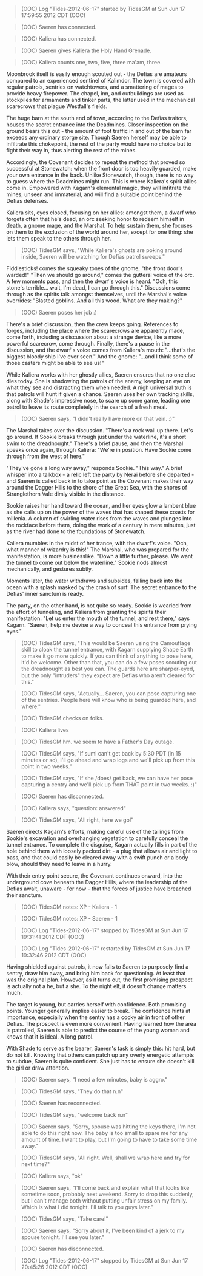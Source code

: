 > (OOC) Log "Tides-2012-06-17" started by TidesGM at Sun Jun 17 17:59:55 2012 CDT (OOC)

> (OOC) Saeren has connected.

> (OOC) Kaliera has connected.

> (OOC) Saeren gives Kaliera the Holy Hand Grenade.

> (OOC) Kaliera counts one, two, five, three ma'am, three.

Moonbrook itself is easily enough scouted out - the Defias are amateurs compared to an experienced sentinel of Kalimdor. The town is covered with regular patrols, sentries on watchtowers, and a smattering of mages to provide heavy firepower. The chapel, inn, and outbuildings are used as stockpiles for armaments and tinker parts, the latter used in the mechanical scarecrows that plague Westfall's fields.

The huge barn at the south end of town, according to the Defias traitors, houses the secret entrance into the Deadmines. Closer inspection on the ground bears this out - the amount of foot traffic in and out of the barn far exceeds any ordinary storge site. Though Saeren herself may be able to infiltrate this chokepoint, the rest of the party would have no choice but to fight their way in, thus alerting the rest of the mines.

Accordingly, the Covenant decides to repeat the method that proved so successful at Stonewatch: when the front door is too heavily guarded, make your own entrance in the back. Unlike Stonewatch, though, there is no way to guess where the Deadmines might run. This is where Kaliera's spirit allies come in. Empowered with Kagarn's elemental magic, they will infitrate the mines, unseen and immaterial, and will find a suitable point behind the Defias defenses.

Kaliera sits, eyes closed, focusing on her allies: amongst them, a dwarf who forgets often that he's dead, an orc seeking honor to redeem himself in death, a gnome mage, and the Marshal. To help sustain them, she focuses on them to the exclusion of the world around her, except for one thing: she lets them speak to the others through her.

> (OOC) TidesGM says, "While Kaliera's ghosts are poking around inside, Saeren will be watching for Defias patrol sweeps."

Fiddlesticks! comes the squeaky tones of the gnome, "the front door's warded!" "Then we should go around," comes the gutteral voice of the orc. A few moments pass, and then the dwarf's voice is heard. "Och, this stone's terrible... wait, I'm dead, I can go through this." Discussions come through as the spirits talk amongst themselves, until the Marshal's voice overrides: "Blasted goblins. And all this wood. What are they making?"

> (OOC) Saeren poses her job :)

There's a brief discussion, then the crew keeps going. References to forges, including the place where the scarecrows are apparently made, come forth, including a discussion about a strange device, like a more powerful scarecrow, come through. Finally, there's a pause in the discussion, and the dwarf's voice comes from Kaliera's mouth: "...that's the biggest bloody ship I've ever seen." And the gnome: "...and I think some of those casters might be able to see us!"

While Kaliera works with her ghostly allies, Saeren ensures that no one else dies today. She is shadowing the patrols of the enemy, keeping an eye on what they see and distracting them when needed. A nigh universal truth is that patrols will hunt if given a chance. Saeren uses her own tracking skills, along with Shade's impressive nose, to scare up some game, leading one patrol to leave its route completely in the search of a fresh meal.

> (OOC) Saeren says, "I didn't really have more on that vein. :)"

The Marshal takes over the discussion. "There's a rock wall up there. Let's go around. If Sookie breaks through just under the waterline, it's a short swim to the dreadnought." There's a brief pause, and then the Marshal speaks once again, through Kaliera: "We're in position. Have Sookie come through from the west of here."

"They've gone a long way away," responds Sookie. "This way." A brief whisper into a talkbox - a relic left the party by Nerai before she departed - and Saeren is called back in to take point as the Covenant makes their way around the Dagger Hills to the shore of the Great Sea, with the shores of Stranglethorn Vale dimly visible in the distance.

Sookie raises her hand toward the ocean, and her eyes glow a lambent blue as she calls up on the power of the waves that has shaped these coasts for millenia. A column of swirling water rises from the waves and plunges into the rockface before them, doing the work of a century in mere minutes, just as the river had done to the foundations of Stonewatch.

Kaliera mumbles in the midst of her trance, with the dwarf's voice. "Och, what manner of wizardry is this!" The Marshal, who was prepared for the manifestation, is more businesslike. "Down a little further, please. We want the tunnel to come out below the waterline." Sookie nods almost mechanically, and gestures subtly.

Moments later, the water withdraws and subsides, falling back into the ocean with a splash masked by the crash of surf. The secret entrance to the Defias' inner sanctum is ready.

The party, on the other hand, is not quite so ready. Sookie is wearied from the effort of tunneling, and Kaliera from granting the spirits their manifestation. "Let us enter the mouth of the tunnel, and rest there," says Kagarn. "Saeren, help me devise a way to conceal this entrance from prying eyes."

> (OOC) TidesGM says, "This would be Saeren using the Camouflage skill to cloak the tunnel entrance, with Kagarn supplying Shape Earth to make it go more quickly. If you can think of anything to pose here, it'd be welcome. Other than that, you can do a few poses scouting out the dreadnought as best you can. The guards here are sharper-eyed, but the only "intruders" they expect are Defias who aren't cleared for this."

> (OOC) TidesGM says, "Actually... Saeren, you can pose capturing one of the sentries. People here will know who is being guarded here, and where."

> (OOC) TidesGM checks on folks.

> (OOC) Kaliera lives

> (OOC) TidesGM hm. we seem to have a Father's Day outage.

> (OOC) TidesGM says, "If sumi can't get back by 5:30 PDT (in 15 minutes or so), I'll go ahead and wrap logs and we'll pick up from this point in two weeks."

> (OOC) TidesGM says, "If she /does/ get back, we can have her pose capturing a centry and we'll pick up from THAT point in two weeks. :)"

> (OOC) Saeren has disconnected.

> (OOC) Kaliera says, "question: answered"

> (OOC) TidesGM says, "All right, here we go!"

Saeren directs Kagarn's efforts, making careful use of the tailings from Sookie's excavation and overhanging vegetation to carefully conceal the tunnel entrance. To complete the disguise, Kagarn actually fills in part of the hole behind them with loosely packed dirt - a plug that allows air and light to pass, and that could easily be cleared away with a swift punch or a body blow, should they need to leave in a hurry.

With their entry point secure, the Covenant continues onward, into the underground cove beneath the Dagger Hills, where the leadership of the Defias await, unaware - for now - that the forces of justice have breached their sanctum.

> (OOC) TidesGM notes: XP - Kaliera - 1

> (OOC) TidesGM notes: XP - Saeren - 1

> (OOC) Log "Tides-2012-06-17" stopped by TidesGM at Sun Jun 17 19:31:41 2012 CDT (OOC)

> (OOC) Log "Tides-2012-06-17" restarted by TidesGM at Sun Jun 17 19:32:46 2012 CDT (OOC)

Having shielded against patrols, it now falls to Saeren to purposely find a sentry, draw him away, and bring him back for questioning. At least that was the original plan. However, as it turns out, the first promising prospect is actually not a he, but a she. To the night elf, it doesn't change matters much.

The target is young, but carries herself with confidence. Both promising points. Younger generally implies easier to break. The confidence hints at importance, especially when the sentry has a cocky air in front of other Defias. The prospect is even more convenient. Having learned how the area is patrolled, Saeren is able to predict the course of the young woman and knows that it is ideal. A long patrol.

With Shade to serve as the bearer, Saeren's task is simply this: hit hard, but do not kill. Knowing that others can patch up any overly energetic attempts to subdue, Saeren is quite confident. She just has to ensure she doesn't kill the girl or draw attention.

> (OOC) Saeren says, "I need a few minutes, baby is aggro."

> (OOC) TidesGM says, "They do that n.n"

> (OOC) Saeren has reconnected.

> (OOC) TidesGM says, "welcome back n.n"

> (OOC) Saeren says, "Sorry, spouse was hitting the keys there, I'm not able to do this right now. The baby is too small to spare me for any amount of time. I want to play, but I'm going to have to take some time away."

> (OOC) TidesGM says, "All right. Well, shall we wrap here and try for next time?"

> (OOC) Kaliera says, "ok"

> (OOC) Saeren says, "I'll come back and explain what that looks like sometime soon, probably next weekend. Sorry to drop this suddenly, but I can't manage both without putting unfair stress on my family. Which is what I did tonight. I'll talk to you guys later."

> (OOC) TidesGM says, "Take care!"

> (OOC) Saeren says, "Sorry about it, I've been kind of a jerk to my spouse tonight. I'll see you later."

> (OOC) Saeren has disconnected.

> (OOC) Log "Tides-2012-06-17" stopped by TidesGM at Sun Jun 17 20:45:26 2012 CDT (OOC)